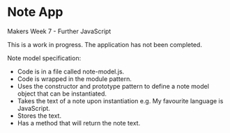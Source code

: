 # Note App
Makers Week 7 - Further JavaScript

This is a work in progress. The application has not been completed.

Note model specification:
* Code is in a file called note-model.js.
* Code is wrapped in the module pattern.
* Uses the constructor and prototype pattern to define a note model object that can be instantiated.
* Takes the text of a note upon instantiation e.g. My favourite language is JavaScript.
* Stores the text.
* Has a method that will return the note text.
